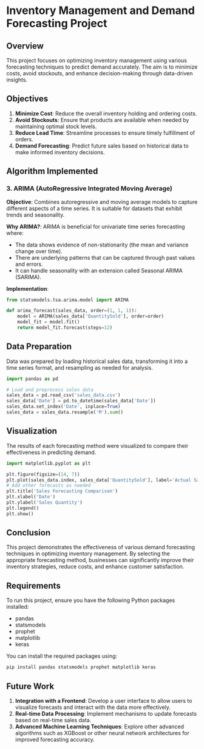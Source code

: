 
# Inventory Management and Demand Forecasting Project

## Overview

This project focuses on optimizing inventory management using various forecasting techniques to predict demand accurately. The aim is to minimize costs, avoid stockouts, and enhance decision-making through data-driven insights.

## Objectives

1. **Minimize Cost**: Reduce the overall inventory holding and ordering costs.
2. **Avoid Stockouts**: Ensure that products are available when needed by maintaining optimal stock levels.
3. **Reduce Lead Time**: Streamline processes to ensure timely fulfillment of orders.
4. **Demand Forecasting**: Predict future sales based on historical data to make informed inventory decisions.

## Algorithm Implemented


### 3. ARIMA (AutoRegressive Integrated Moving Average)

**Objective**: Combines autoregressive and moving average models to capture different aspects of a time series. It is suitable for datasets that exhibit trends and seasonality.

**Why ARIMA?**: ARIMA is beneficial for univariate time series forecasting where:
- The data shows evidence of non-stationarity (the mean and variance change over time).
- There are underlying patterns that can be captured through past values and errors.
- It can handle seasonality with an extension called Seasonal ARIMA (SARIMA).

**Implementation**:
```python
from statsmodels.tsa.arima.model import ARIMA

def arima_forecast(sales_data, order=(1, 1, 1)):
    model = ARIMA(sales_data['QuantitySold'], order=order)
    model_fit = model.fit()
    return model_fit.forecast(steps=12)
```


## Data Preparation

Data was prepared by loading historical sales data, transforming it into a time series format, and resampling as needed for analysis.

```python
import pandas as pd

# Load and preprocess sales data
sales_data = pd.read_csv('sales_data.csv')
sales_data['Date'] = pd.to_datetime(sales_data['Date'])
sales_data.set_index('Date', inplace=True)
sales_data = sales_data.resample('M').sum()
```

## Visualization

The results of each forecasting method were visualized to compare their effectiveness in predicting demand. 

```python
import matplotlib.pyplot as plt

plt.figure(figsize=(14, 7))
plt.plot(sales_data.index, sales_data['QuantitySold'], label='Actual Sales', color='blue')
# Add other forecasts as needed
plt.title('Sales Forecasting Comparison')
plt.xlabel('Date')
plt.ylabel('Sales Quantity')
plt.legend()
plt.show()
```

## Conclusion

This project demonstrates the effectiveness of various demand forecasting techniques in optimizing inventory management. By selecting the appropriate forecasting method, businesses can significantly improve their inventory strategies, reduce costs, and enhance customer satisfaction.

## Requirements

To run this project, ensure you have the following Python packages installed:

- pandas
- statsmodels
- prophet
- matplotlib
- keras

You can install the required packages using:

```bash
pip install pandas statsmodels prophet matplotlib keras
```

## Future Work

1. **Integration with a Frontend**: Develop a user interface to allow users to visualize forecasts and interact with the data more effectively.
2. **Real-time Data Processing**: Implement mechanisms to update forecasts based on real-time sales data.
3. **Advanced Machine Learning Techniques**: Explore other advanced algorithms such as XGBoost or other neural network architectures for improved forecasting accuracy.
